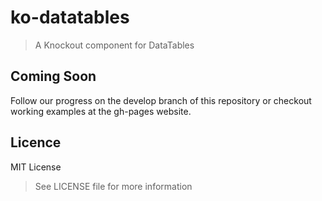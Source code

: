 
ko-datatables
===

> A Knockout component for DataTables

Coming Soon
---

Follow our progress on the develop branch of this repository
or checkout working examples at the gh-pages website.

Licence
---

MIT License

> See LICENSE file for more information


